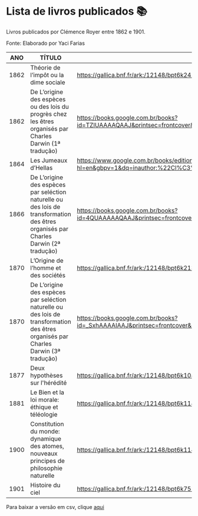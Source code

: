 # Lista de livros publicados 📚

Livros publicados por Clémence Royer entre 1862 e 1901. 

Fonte: Elaborado por Yaci Farias

| ANO | TÍTULO | LINK |
| --- | --- | --- |
| 1862 | Théorie de l’impôt ou la dime sociale | https://gallica.bnf.fr/ark:/12148/bpt6k24517f/f3.item |
| 1862 | De L’origine des espèces ou des lois du progrès chez les êtres organisés par Charles Darwin (1ª tradução) | https://books.google.com.br/books?id=TZIUAAAAQAAJ&printsec=frontcover&source=gbs_ge_summary_r&cad=0#v=onepage&q&f=false |
| 1864 | Les Jumeaux d’Hellas | https://www.google.com.br/books/edition/Les_Jumeaux_d_Hellas/T6JgAAAAcAAJ?hl=en&gbpv=1&dq=inauthor:%22Cl%C3%A9mence+Royer%22&printsec=frontcover |
| 1866 | De L’origine des espèces par seléction naturelle ou des lois de transformation des êtres organisés par Charles Darwin (2ª tradução) | https://books.google.com.br/books?id=4QUAAAAAQAAJ&printsec=frontcover&source=gbs_ge_summary_r&cad=0#v=onepage&q&f=false |
| 1870 | L’Origine de l’homme et des sociétés | https://gallica.bnf.fr/ark:/12148/bpt6k2139321.r=.langEN |
| 1870 | De L’origine des espèces par seléction naturelle ou des lois de transformation des êtres organisés par Charles Darwin (3ª tradução) | https://books.google.com.br/books?id=_SxhAAAAIAAJ&printsec=frontcover&source=gbs_ge_summary_r&cad=0#v=onepage&q&f=false |
| 1877 | Deux hypothèses sur l'hérédité | https://gallica.bnf.fr/ark:/12148/bpt6k1080461.texteImage |
| 1881 | Le Bien et la loi morale: éthique et téléologie | https://gallica.bnf.fr/ark:/12148/bpt6k114301t.r=.langEN |
| 1900 | Constitution du monde: dynamique des atomes, nouveaux principes de philosophie naturelle | https://gallica.bnf.fr/ark:/12148/bpt6k1143026.r=Royer+La+Constitution+du+monde.langEN |
| 1901 | Histoire du ciel | https://gallica.bnf.fr/ark:/12148/bpt6k75229w.image |


Para baixar a versão em csv, clique [aqui](livros.csv)